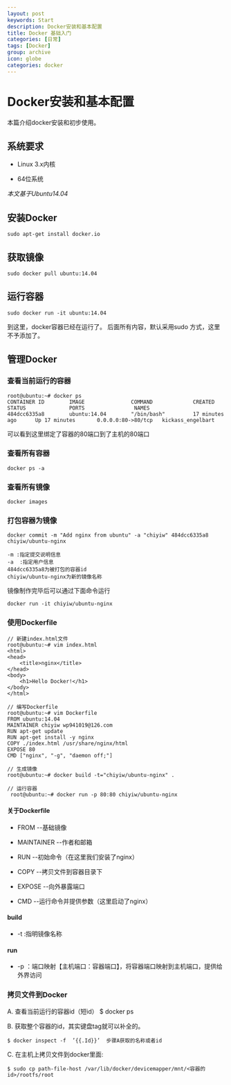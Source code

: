 ```yaml
---
layout: post
keywords: Start
description: Docker安装和基本配置
title: Docker 基础入门
categories: [日常]
tags: [Docker]
group: archive
icon: globe
categories: docker
---
```


# Docker安装和基本配置

本篇介绍docker安装和初步使用。

## 系统要求

* Linux 3.x内核

* 64位系统

*本文基于Ubuntu14.04*

## 安装Docker

    sudo apt-get install docker.io
    
## 获取镜像

    sudo docker pull ubuntu:14.04
    
## 运行容器

    sudo docker run -it ubuntu:14.04

到这里，docker容器已经在运行了。
后面所有内容，默认采用sudo 方式，这里不予添加了。

## 管理Docker

### 查看当前运行的容器

    root@ubuntu:~# docker ps
    CONTAINER ID        IMAGE               COMMAND             CREATED             STATUS              PORTS                NAMES
    484dcc6335a8        ubuntu:14.04        "/bin/bash"         17 minutes ago      Up 17 minutes       0.0.0.0:80->80/tcp   kickass_engelbart   

可以看到这里绑定了容器的80端口到了主机的80端口

### 查看所有容器

    docker ps -a
    
### 查看所有镜像

    docker images

### 打包容器为镜像

    docker commit -m "Add nginx from ubuntu" -a "chiyiw" 484dcc6335a8 chiyiw/ubuntu-nginx
    
    -m :指定提交说明信息
    -a  :指定用户信息
    484dcc6335a8为被打包的容器id
    chiyiw/ubuntu-nginx为新的镜像名称
    
镜像制作完毕后可以通过下面命令运行

    docker run -it chiyiw/ubuntu-nginx

### 使用Dockerfile

    // 新建index.html文件
    root@ubuntu:~# vim index.html
    <html>
    <head>
        <title>nginx</title>
    </head>
    <body>
    	<h1>Hello Docker!</h1>
    </body>
    </html>
    
    // 编写Dockerfile
    root@ubuntu:~# vim Dockerfile
    FROM ubuntu:14.04
    MAINTAINER chiyiw wp941019@126.com
    RUN apt-get update
    RUN apt-get install -y nginx
    COPY ./index.html /usr/share/nginx/html
    EXPOSE 80
    CMD ["nginx", "-g", "daemon off;"]
    
    // 生成镜像
    root@ubuntu:~# docker build -t="chiyiw/ubuntu-nginx" .
    
    // 运行容器
     root@ubuntu:~# docker run -p 80:80 chiyiw/ubuntu-nginx
 
    
#### 关于Dockerfile

* FROM --基础镜像

* MAINTAINER --作者和邮箱

* RUN --初始命令（在这里我们安装了nginx）

* COPY --拷贝文件到容器目录下

* EXPOSE --向外暴露端口

* CMD --运行命令并提供参数（这里启动了nginx）

#### build

* -t :指明镜像名称

#### run

* -p ：端口映射【主机端口：容器端口】，将容器端口映射到主机端口，提供给外界访问

### 拷贝文件到Docker

A. 查看当前运行的容器id（短id）
    $ docker ps

B. 获取整个容器的id，其实键盘tag就可以补全的。 

    $ docker inspect -f  ’{{.Id}}’  步骤A获取的名称或者id

C. 在主机上拷贝文件到docker里面:

    $ sudo cp path-file-host /var/lib/docker/devicemapper/mnt/<容器的id>/rootfs/root
    
